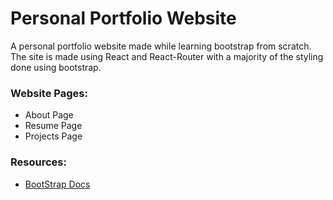 # Personal Portfolio Website

A personal portfolio website made while learning bootstrap from scratch. The site is made using React and React-Router with a majority of the styling done using bootstrap.

### Website Pages:
- About Page
- Resume Page
- Projects Page

### Resources:

- [BootStrap Docs](https://getbootstrap.com/docs/5.1/getting-started/introduction/)
